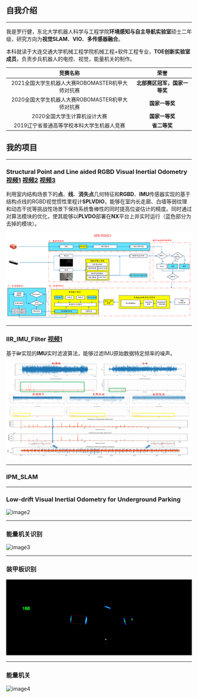 ## 自我介绍

------

我是罗行健，东北大学机器人科学与工程学院**环境感知与自主导航实验室**硕士二年级，研究方向为**视觉SLAM**、**VIO**、**多传感器融合**。

本科就读于大连交通大学机械工程学院机械工程+软件工程专业，**TOE创新实验室成员**，负责步兵机器人的电控、视觉，能量机关的制作。

|                     竞赛名称                     |             荣誉             |
| :----------------------------------------------: | :--------------------------: |
| 2021全国大学生机器人大赛ROBOMASTER机甲大师对抗赛 | **北部赛区冠军，国家一等奖** |
| 2020全国大学生机器人大赛ROBOMASTER机甲大师对抗赛 |        **国家一等奖**        |
|           2020全国大学生计算机设计大赛           |        **国家一等奖**        |
|    2019辽宁省普通高等学校本科大学生机器人竞赛    |         **省二等奖**         |

## **我的项目**

------

### **Structural Point and Line aided  RGBD Visual Inertial Odometry** [视频1](https://www.bilibili.com/video/BV1S3411S7j3/?spm_id_from=333.999.0.0&vd_source=234694b5b771ca97335316572a2146ee) [视频2](https://www.bilibili.com/video/BV1N34119752/?spm_id_from=333.999.0.0&vd_source=234694b5b771ca97335316572a2146ee) [视频3](https://www.bilibili.com/video/BV1yA41167u3/?spm_id_from=333.999.0.0&vd_source=234694b5b771ca97335316572a2146ee)

利用室内结构场景下的**点**、**线**、**消失点**几何特征和**RGBD**、**IMU**传感器实现的基于结构点线的RGBD视觉惯性里程计**SPLVDIO**，能够在室内长走廊、白墙等弱纹理和动态干扰等挑战性场景下保持系统鲁棒性的同时提高位姿估计的精度。同时通过对算法模块的优化，使其能够以**PLVDO**部署在**NX**平台上并实时运行（蓝色部分为去掉的模块）。

![image0](https://github.com/REAL-LXJ/REAL-LXJ/blob/main/picture/系统框架.png)

------

### IIR_IMU_Filter [视频1](https://www.bilibili.com/video/BV1k84y1C7Ts/?spm_id_from=333.999.0.0&vd_source=234694b5b771ca97335316572a2146ee)

基于**iir**实现的**IMU**实时滤波算法，能够过滤IMU原始数据特定频率的噪声。

![image1](https://github.com/REAL-LXJ/REAL-LXJ/blob/main/picture/四足机器人imu分析.png)

------

### IPM_SLAM

------

### Low-drift Visual Inertial Odometry for Underground Parking

![image2](https://github.com/REAL-LXJ/REAL-LXJ/blob/main/picture/东软地下停车场.gif)

------

### 能量机关识别

![image3](https://github.com/REAL-LXJ/REAL-LXJ/blob/main/picture/能量机关识别.gif)

------

### 装甲板识别

![image4](https://github.com/REAL-LXJ/REAL-LXJ/blob/main/picture/装甲板识别.gif)

------

### 能量机关

![image4](https://github.com/REAL-LXJ/REAL-LXJ/blob/main/picture/能量机关.gif)
